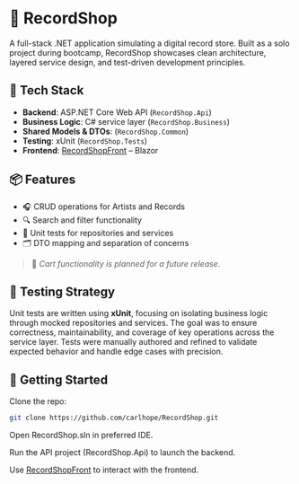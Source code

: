 # 🎵 RecordShop
A full-stack .NET application simulating a digital record store. Built as a solo project during bootcamp, RecordShop showcases clean architecture, layered service design, and test-driven development principles.

## 🧰 Tech Stack
- **Backend**: ASP.NET Core Web API (`RecordShop.Api`)
- **Business Logic**: C# service layer (`RecordShop.Business`)
- **Shared Models & DTOs**: (`RecordShop.Common`)
- **Testing**: xUnit (`RecordShop.Tests`)
- **Frontend**: [RecordShopFront](https://github.com/carlhope/RecordShopFront) – Blazor


## 📦 Features

- 🎧 CRUD operations for Artists and Records
- 🔍 Search and filter functionality
- 🧪 Unit tests for repositories and services
- 🗂️ DTO mapping and separation of concerns

> 🛒 *Cart functionality is planned for a future release.*


## 🧪 Testing Strategy

Unit tests are written using **xUnit**, focusing on isolating business logic through mocked repositories and services. The goal was to ensure correctness, maintainability, and coverage of key operations across the service layer. Tests were manually authored and refined to validate expected behavior and handle edge cases with precision.


## 🚀 Getting Started
Clone the repo:

```bash
git clone https://github.com/carlhope/RecordShop.git
```
Open RecordShop.sln in preferred IDE.

Run the API project (RecordShop.Api) to launch the backend.

Use [RecordShopFront](https://github.com/carlhope/RecordShopFront)
 to interact with the frontend.
